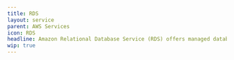 ```yaml
---
title: RDS
layout: service
parent: AWS Services
icon: RDS
headline: Amazon Relational Database Service (RDS) offers managed database solutions for various database engines.
wip: true
---
```

